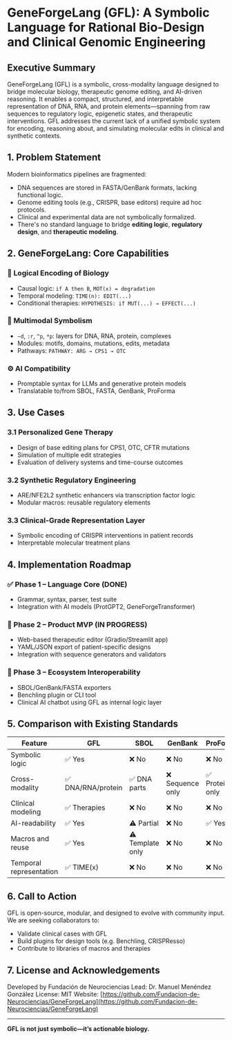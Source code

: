 # GeneForgeLang (GFL): A Symbolic Language for Rational Bio-Design and Clinical Genomic Engineering

## Executive Summary

GeneForgeLang (GFL) is a symbolic, cross-modality language designed to bridge molecular biology, therapeutic genome editing, and AI-driven reasoning. It enables a compact, structured, and interpretable representation of DNA, RNA, and protein elements—spanning from raw sequences to regulatory logic, epigenetic states, and therapeutic interventions. GFL addresses the current lack of a unified symbolic system for encoding, reasoning about, and simulating molecular edits in clinical and synthetic contexts.

## 1. Problem Statement

Modern bioinformatics pipelines are fragmented:

* DNA sequences are stored in FASTA/GenBank formats, lacking functional logic.
* Genome editing tools (e.g., CRISPR, base editors) require ad hoc protocols.
* Clinical and experimental data are not symbolically formalized.
* There's no standard language to bridge **editing logic**, **regulatory design**, and **therapeutic modeling**.

## 2. GeneForgeLang: Core Capabilities

### 🧠 Logical Encoding of Biology

* Causal logic: `if A then B`, `MOT(x) = degradation`
* Temporal modeling: `TIME(n): EDIT(...)`
* Conditional therapies: `HYPOTHESIS: if MUT(...) → EFFECT(...)`

### 🧬 Multimodal Symbolism

* `~d`, `:r`, `^p`, `*p`: layers for DNA, RNA, protein, complexes
* Modules: motifs, domains, mutations, edits, metadata
* Pathways: `PATHWAY: ARG → CPS1 → OTC`

### ⚙️ AI Compatibility

* Promptable syntax for LLMs and generative protein models
* Translatable to/from SBOL, FASTA, GenBank, ProForma

## 3. Use Cases

### 3.1 Personalized Gene Therapy

* Design of base editing plans for CPS1, OTC, CFTR mutations
* Simulation of multiple edit strategies
* Evaluation of delivery systems and time-course outcomes

### 3.2 Synthetic Regulatory Engineering

* ARE/NFE2L2 synthetic enhancers via transcription factor logic
* Modular macros: reusable regulatory elements

### 3.3 Clinical-Grade Representation Layer

* Symbolic encoding of CRISPR interventions in patient records
* Interpretable molecular treatment plans

## 4. Implementation Roadmap

### ✅ Phase 1 – Language Core (DONE)

* Grammar, syntax, parser, test suite
* Integration with AI models (ProtGPT2, GeneForgeTransformer)

### 🧪 Phase 2 – Product MVP (IN PROGRESS)

* Web-based therapeutic editor (Gradio/Streamlit app)
* YAML/JSON export of patient-specific designs
* Integration with sequence generators and validators

### 🧬 Phase 3 – Ecosystem Interoperability

* SBOL/GenBank/FASTA exporters
* Benchling plugin or CLI tool
* Clinical AI chatbot using GFL as internal logic layer

## 5. Comparison with Existing Standards

| Feature                 | GFL               | SBOL             | GenBank         | ProForma        |
| ----------------------- | ----------------- | ---------------- | --------------- | --------------- |
| Symbolic logic          | ✅ Yes             | ❌ No             | ❌ No            | ❌ No            |
| Cross-modality          | ✅ DNA/RNA/protein | ✅ DNA parts      | ❌ Sequence only | ✅ Proteins only |
| Clinical modeling       | ✅ Therapies       | ❌ No             | ❌ No            | ❌ No            |
| AI-readability          | ✅ Yes             | ⚠️ Partial       | ❌ No            | ✅ Yes           |
| Macros and reuse        | ✅ Yes             | ⚠️ Template only | ❌ No            | ❌ No            |
| Temporal representation | ✅ TIME(x)         | ❌ No             | ❌ No            | ❌ No            |

## 6. Call to Action

GFL is open-source, modular, and designed to evolve with community input. We are seeking collaborators to:

* Validate clinical cases with GFL
* Build plugins for design tools (e.g. Benchling, CRISPResso)
* Contribute to libraries of macros and therapies

## 7. License and Acknowledgements

Developed by Fundación de Neurociencias
Lead: Dr. Manuel Menéndez González
License: MIT
Website: [https://github.com/Fundacion-de-Neurociencias/GeneForgeLang](https://github.com/Fundacion-de-Neurociencias/GeneForgeLang)

---

**GFL is not just symbolic—it’s actionable biology.**
